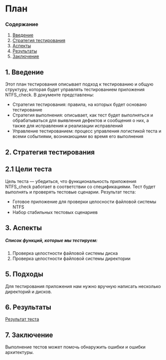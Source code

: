 # План
 ### Содержание
  1. [Введение](#1)
  2. [Стратегия тестирования](#2)
  3. [Аспекты](#3)
  4. [Результаты](#4)
  5. [Заключение](#5)

<a name="1"></a>
 ## 1. Введение
Этот план тестирования описывает подход к тестированию и общую структуру, которая будет управлять тестированием приложения NTFS_check. В документе представлены:
* Стратегия тестирования: правила, на которых будет основано тестирование  
* Стратегия выполнения: описывает, как тест будет выполняться и обрабатываться для выявления дефектов и сообщения о них, а также для исправления и реализации исправлений  
* Управление тестированием: процесс управления логистикой теста и всеми событиями, возникающими во время его выполнения   



<a name="2"></a>
 ## 2. Стратегия тестирования
##  2.1 Цели теста
  Цель теста — убедиться, что функциональность приложения NTFS_check работает в соответствии со спецификациями. Тест будет выполнять и проверять тестовые сценарии. Результат теста:
  * Готовое приложение для проверки целосности файловой системы NTFS
  * Набор стабильных тестовых сценариев  


<a name="3"></a>
 ## 3. Аспекты
##### Список функций, которые мы тестируем:
1. Проверка целостности файловой системы диска
2. Проверка целостности файловой системы директории

<a name="5"></a>
 ## 5. Подходы
Для тестирования приложения нам нужно вручную написать несколько директорий и дисков.

<a name="6"></a>
 ## 6. Результаты
[Результат теста](TestResult.md)

<a name="7"></a>
 ## 7. Заключение
Выполнение тестов может помочь обнаружить ошибки и ошибки архитектуры.